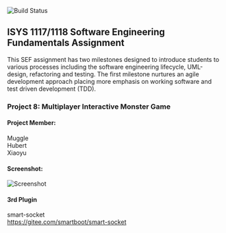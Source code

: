 ![Build Status](https://travis-ci.com/heiybb/sef-milk-chocolate.svg?token=yPXJpyYmpqkJ8m8xu469&branch=master)

## ISYS 1117/1118 Software Engineering Fundamentals Assignment  
This SEF assignment has two milestones designed to introduce students to various processes including the software engineering lifecycle, UML-design, refactoring and testing. The first milestone nurtures an agile development approach placing more emphasis on working software and test driven development (TDD).  
### Project 8: Multiplayer Interactive Monster Game  
#### Project Member:
Muggle  
Hubert  
Xiaoyu  

#### Screenshot:  
![Screenshot](https://i.imgur.com/zpsRr47.png)

#### 3rd Plugin  

smart-socket  
https://gitee.com/smartboot/smart-socket